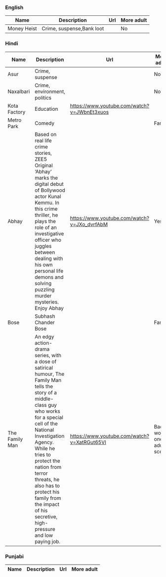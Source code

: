 ### English
Name | Description | Url | More adult|
--- | --- | --- |---|
Money Heist | Crime, suspense,Bank loot | |No |

### Hindi
Name | Description | Url | More adult|
--- | --- | --- |---|
Asur | Crime, suspense | |No |
Naxalbari | Crime, environment, politics || No |
Kota Factory|Education|https://www.youtube.com/watch?v=JWbnEt3xuos||No|
| Metro Park| Comedy||Family|
|Abhay|Based on real life crime stories, ZEE5 Original ‘Abhay’ marks the digital debut of Bollywood actor Kunal Kemmu. In this crime thriller, he plays the role of an investigative officer who juggles between dealing with his own personal life demons and solving puzzling murder mysteries. Enjoy Abhay |https://www.youtube.com/watch?v=JXo_dvrfAbM|Yes|
|Bose|Subhash Chander Bose||Family|
|The Family Man|An edgy action-drama series, with a dose of satirical humour, The Family Man tells the story of a middle-class guy who works for a special cell of the National Investigation Agency. While he tries to protect the nation from terror threats, he also has to protect his family from the impact of his secretive, high-pressure and low paying job.|https://www.youtube.com/watch?v=XatRGut65VI|Bad words one adult scene|


### Punjabi
Name | Description | Url | More adult|
--- | --- | --- |---|

